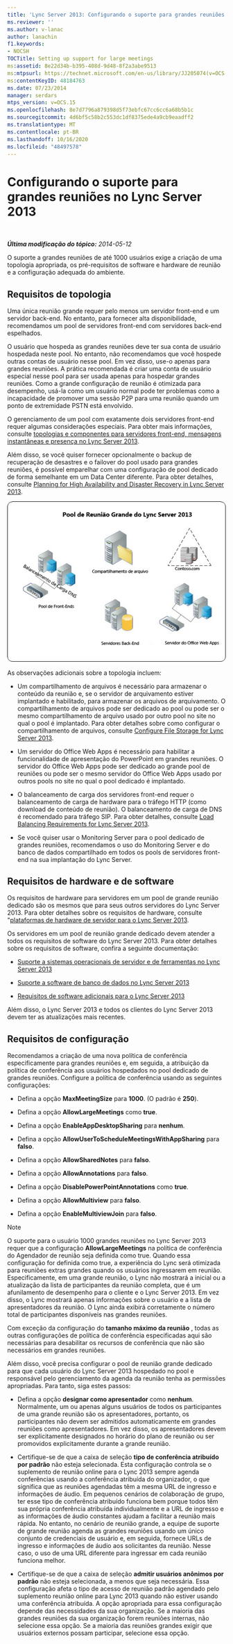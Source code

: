 ```yaml
---
title: 'Lync Server 2013: Configurando o suporte para grandes reuniões'
ms.reviewer: ''
ms.author: v-lanac
author: lanachin
f1.keywords:
- NOCSH
TOCTitle: Setting up support for large meetings
ms:assetid: 8e22d34b-b395-408d-9d48-8f2a3abe9513
ms:mtpsurl: https://technet.microsoft.com/en-us/library/JJ205074(v=OCS.15)
ms:contentKeyID: 48184763
ms.date: 07/23/2014
manager: serdars
mtps_version: v=OCS.15
ms.openlocfilehash: 8e7d7796a879398d5f73ebfc67cc6cc6a68b5b1c
ms.sourcegitcommit: 4d6bf5c58b2c553dc1df8375ede4a9cb9eaadff2
ms.translationtype: MT
ms.contentlocale: pt-BR
ms.lasthandoff: 10/16/2020
ms.locfileid: "48497578"
---
```

# <a name="setting-up-support-for-large-meetings-in-lync-server-2013"></a>Configurando o suporte para grandes reuniões no Lync Server 2013

<div data-xmlns="http://www.w3.org/1999/xhtml">

<div class="topic" data-xmlns="http://www.w3.org/1999/xhtml" data-msxsl="urn:schemas-microsoft-com:xslt" data-cs="https://msdn.microsoft.com/">

<div data-asp="https://msdn2.microsoft.com/asp">



</div>

<div id="mainSection">

<div id="mainBody">

<span> </span>

_**Última modificação do tópico:** 2014-05-12_

O suporte a grandes reuniões de até 1000 usuários exige a criação de uma topologia apropriada, os pré-requisitos de software e hardware de reunião e a configuração adequada do ambiente.

<div>

## <a name="topology-requirements"></a>Requisitos de topologia

Uma única reunião grande requer pelo menos um servidor front-end e um servidor back-end. No entanto, para fornecer alta disponibilidade, recomendamos um pool de servidores front-end com servidores back-end espelhados.

O usuário que hospeda as grandes reuniões deve ter sua conta de usuário hospedada neste pool. No entanto, não recomendamos que você hospede outras contas de usuário nesse pool. Em vez disso, use-o apenas para grandes reuniões. A prática recomendada é criar uma conta de usuário especial nesse pool para ser usada apenas para hospedar grandes reuniões. Como a grande configuração de reunião é otimizada para desempenho, usá-la como um usuário normal pode ter problemas como a incapacidade de promover uma sessão P2P para uma reunião quando um ponto de extremidade PSTN está envolvido.

O gerenciamento de um pool com exatamente dois servidores front-end requer algumas considerações especiais. Para obter mais informações, consulte [topologias e componentes para servidores front-end, mensagens instantâneas e presença no Lync Server 2013](lync-server-2013-topologies-and-components-for-front-end-servers-instant-messaging-and-presence.md).

Além disso, se você quiser fornecer opcionalmente o backup de recuperação de desastres e o failover do pool usado para grandes reuniões, é possível emparelhar com uma configuração de pool dedicado de forma semelhante em um Data Center diferente. Para obter detalhes, consulte [Planning for High Availability and Disaster Recovery in Lync Server 2013](lync-server-2013-planning-for-high-availability-and-disaster-recovery.md).

![Configuração do pool de reuniões grandes](images/JJ205074.ee00e1c0-c3b2-464d-aa89-a1e877cd034d(OCS.15).jpg "Configuração do pool de reuniões grandes")

As observações adicionais sobre a topologia incluem:

  - Um compartilhamento de arquivos é necessário para armazenar o conteúdo da reunião e, se o servidor de arquivamento estiver implantado e habilitado, para armazenar os arquivos de arquivamento. O compartilhamento de arquivos pode ser dedicado ao pool ou pode ser o mesmo compartilhamento de arquivo usado por outro pool no site no qual o pool é implantado. Para obter detalhes sobre como configurar o compartilhamento de arquivos, consulte [Configure File Storage for Lync Server 2013](lync-server-2013-configure-dfs-file-storage.md).

  - Um servidor do Office Web Apps é necessário para habilitar a funcionalidade de apresentação do PowerPoint em grandes reuniões. O servidor do Office Web Apps pode ser dedicado ao grande pool de reuniões ou pode ser o mesmo servidor do Office Web Apps usado por outros pools no site no qual o pool dedicado é implantado.

  - O balanceamento de carga dos servidores front-end requer o balanceamento de carga de hardware para o tráfego HTTP (como download de conteúdo de reunião). O balanceamento de carga de DNS é recomendado para tráfego SIP. Para obter detalhes, consulte [Load Balancing Requirements for Lync Server 2013](lync-server-2013-load-balancing-requirements.md).

  - Se você quiser usar o Monitoring Server para o pool dedicado de grandes reuniões, recomendamos o uso do Monitoring Server e do banco de dados compartilhado em todos os pools de servidores front-end na sua implantação do Lync Server.

</div>

<div>

## <a name="hardware-and-software-requirements"></a>Requisitos de hardware e de software

Os requisitos de hardware para servidores em um pool de grande reunião dedicado são os mesmos que para seus outros servidores do Lync Server 2013. Para obter detalhes sobre os requisitos de hardware, consulte "[plataformas de hardware de servidor para o Lync Server 2013](lync-server-2013-server-hardware-platforms.md).

Os servidores em um pool de reunião grande dedicado devem atender a todos os requisitos de software do Lync Server 2013. Para obter detalhes sobre os requisitos de software, confira a seguinte documentação:

  - [Suporte a sistemas operacionais de servidor e de ferramentas no Lync Server 2013](lync-server-2013-server-and-tools-operating-system-support.md)

  - [Suporte a software de banco de dados no Lync Server 2013](lync-server-2013-database-software-support.md)

  - [Requisitos de software adicionais para o Lync Server 2013](lync-server-2013-additional-software-requirements.md)

Além disso, o Lync Server 2013 e todos os clientes do Lync Server 2013 devem ter as atualizações mais recentes.

</div>

<div>

## <a name="configuration-requirements"></a>Requisitos de configuração

Recomendamos a criação de uma nova política de conferência especificamente para grandes reuniões e, em seguida, a atribuição da política de conferência aos usuários hospedados no pool dedicado de grandes reuniões. Configure a política de conferência usando as seguintes configurações:

  - Defina a opção **MaxMeetingSize** para **1000**. (O padrão é **250**).

  - Defina a opção **AllowLargeMeetings** como **true**.

  - Defina a opção **EnableAppDesktopSharing** para **nenhum**.

  - Defina a opção **AllowUserToScheduleMeetingsWithAppSharing** para **falso**.

  - Defina a opção **AllowSharedNotes** para **falso**.

  - Defina a opção **AllowAnnotations** para **falso**.

  - Defina a opção **DisablePowerPointAnnotations** como **true**.

  - Defina a opção **AllowMultiview** para **falso**.

  - Defina a opção **EnableMultiviewJoin** para **falso**.

<div>


> [!NOTE]  
> O suporte para o usuário 1000 grandes reuniões no Lync Server 2013 requer que a configuração <STRONG>AllowLargeMeetings</STRONG> na política de conferência do Agendador de reunião seja definida como true. Quando essa configuração for definida como true, a experiência do Lync será otimizada para reuniões extras grandes quando os usuários ingressarem em reunião. Especificamente, em uma grande reunião, o Lync não mostrará a inicial ou a atualização da lista de participantes da reunião completa, que é um afunilamento de desempenho para o cliente e o Lync Server 2013. Em vez disso, o Lync mostrará apenas informações sobre o usuário e a lista de apresentadores da reunião. O Lync ainda exibirá corretamente o número total de participantes disponíveis nas grandes reuniões.



</div>

Com exceção da configuração do **tamanho máximo da reunião** , todas as outras configurações de política de conferência especificadas aqui são necessárias para desabilitar os recursos de conferência que não são necessários em grandes reuniões.

Além disso, você precisa configurar o pool de reunião grande dedicado para que cada usuário do Lync Server 2013 hospedado no pool e responsável pelo gerenciamento da agenda da reunião tenha as permissões apropriadas. Para tanto, siga estes passos:

  - Defina a opção **designar como apresentador** como **nenhum**. Normalmente, um ou apenas alguns usuários de todos os participantes de uma grande reunião são os apresentadores, portanto, os participantes não devem ser admitidos automaticamente em grandes reuniões como apresentadores. Em vez disso, os apresentadores devem ser explicitamente designados no horário do plano de reunião ou ser promovidos explicitamente durante a grande reunião.

  - Certifique-se de que a caixa de seleção **tipo de conferência atribuído por padrão** não esteja selecionada. Esta configuração controla se o suplemento de reunião online para o Lync 2013 sempre agenda conferências usando a conferência atribuída do organizador, o que significa que as reuniões agendadas têm a mesma URL de ingresso e informações de áudio. Em pequenos cenários de colaboração de grupo, ter esse tipo de conferência atribuído funciona bem porque todos têm sua própria conferência atribuída individualmente e a URL de ingresso e as informações de áudio constantes ajudam a facilitar a reunião mais rápida. No entanto, no cenário de reunião grande, a equipe de suporte de grande reunião agenda as grandes reuniões usando um único conjunto de credenciais de usuário e, em seguida, fornece URLs de ingresso e informações de áudio aos solicitantes da reunião. Nesse caso, o uso de uma URL diferente para ingressar em cada reunião funciona melhor.

  - Certifique-se de que a caixa de seleção **admitir usuários anônimos por padrão** não esteja selecionada, a menos que seja necessária. Essa configuração afeta o tipo de acesso de reunião padrão agendado pelo suplemento reunião online para Lync 2013 quando não estiver usando uma conferência atribuída. A opção apropriada para essa configuração depende das necessidades da sua organização. Se a maioria das grandes reuniões da sua organização forem reuniões internas, não selecione essa opção. Se a maioria das reuniões grandes exigir que usuários externos possam participar, selecione essa opção.

</div>

</div>

<span> </span>

</div>

</div>

</div>

